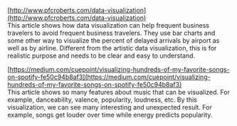 [http://www.pfcroberts.com/data-visualization](http://www.pfcroberts.com/data-visualization)</br>
This article shows how data visualization can help frequent business travelers to avoid frequent business travelers. They use bar charts and some other way to visualize the percent of delayed arrivals by airport as well as by airline. Different from the artistic data visualization, this is for realistic purpose and needs to be clear and easy to understand.
</br>

[https://medium.com/cuepoint/visualizing-hundreds-of-my-favorite-songs-on-spotify-fe50c94b8af3](https://medium.com/cuepoint/visualizing-hundreds-of-my-favorite-songs-on-spotify-fe50c94b8af3)</br>
This article shows so many features about music that can be visualized. For example, danceability, valence, popularity, loudness, etc. By this visualization, we can see many interesting and unexpected result. For example, songs get louder over time while energy predicts popularity.
